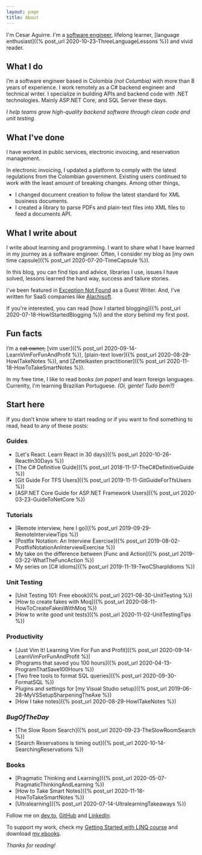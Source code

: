 ```yaml
---
layout: page
title: About
---
```


I'm Cesar Aguirre. I'm a [software engineer](https://github.com/canro91), lifelong learner, [language enthusiast]({% post_url 2020-10-23-ThreeLanguageLessons %}) and vivid reader.

## What I do

I’m a software engineer based in Colombia _(not Columbia)_ with more than 8 years of experience. I work remotely as a C# backend engineer and technical writer. I specialize in building APIs and backend code with .NET technologies. Mainly ASP.NET Core, and SQL Server these days.

<div class="message lead"><em>I help teams grow high-quality backend software through clean code and unit testing.</em></div>

## What I've done

I have worked in public services, electronic invoicing, and reservation management.

In electronic invoicing, I updated a platform to comply with the latest regulations from the Colombian government. Existing users continued to work with the least amount of breaking changes. Among other things,

* I changed document creation to follow the latest standard for XML business documents.
* I created a library to parse PDFs and plain-text files into XML files to feed a documents API.

## What I write about

I write about learning and programming. I want to share what I have learned in my journey as a software engineer. Often, I consider my blog as [my own time capsule]({% post_url 2020-07-20-TimeCapsule %}).

In this blog, you can find tips and advice, libraries I use, issues I have solved, lessons learned the hard way, success and failure stories.

I've been featured in <a href="https://exceptionnotfound.net/author/cesar-aguirre/" target="_blank" rel="noopener noreferrer">Exception Not Found</a> as a Guest Writer. And, I've written for SaaS companies like <a href="https://www.alachisoft.com/blogs/author/cesar-aguirre/" target="_blank" rel="noopener noreferrer">Alachisoft</a>.

If you're interested, you can read [how I started blogging]({% post_url 2020-07-18-HowIStartedBlogging %}) and the story behind my first post.

## Fun facts

I’m a ~~cat owner,~~ [vim user]({% post_url 2020-09-14-LearnVimForFunAndProfit %}), [plain-text lover]({% post_url 2020-08-29-HowITakeNotes %}), and [Zettelkasten practitioner]({% post_url 2020-11-18-HowToTakeSmartNotes %}).

In my free time, I like to read books _(on paper)_ and learn foreign languages. Currenlty, I'm learning Brazilian Portuguese. _(Oi, gente! Tudo bem?)_

## Start here

If you don’t know where to start reading or if you want to find something to read, head to any of these posts:

### Guides

* [Let's React. Learn React in 30 days]({% post_url 2020-10-26-ReactIn30Days %})
* [The C# Definitive Guide]({% post_url 2018-11-17-TheC#DefinitiveGuide %})
* [Git Guide For TFS Users]({% post_url 2019-11-11-GitGuideForTfsUsers %})
* [ASP.NET Core Guide for ASP.NET Framework Users]({% post_url 2020-03-23-GuideToNetCore %})

### Tutorials

* [Remote interview, here I go]({% post_url 2019-09-29-RemoteInterviewTips %})
* [Postfix Notation: An Interview Exercise]({% post_url 2019-08-02-PostfixNotationAnInterviewExercise %})
* My take on the difference between [Func and Action]({% post_url 2019-03-22-WhatTheFuncAction %})
* My series on [C# idioms]({% post_url 2019-11-19-TwoCSharpIdioms %})

### Unit Testing

* [Unit Testing 101: Free ebook]({% post_url 2021-08-30-UnitTesting %})
* [How to create fakes with Moq]({% post_url 2020-08-11-HowToCreateFakesWithMoq %})
* [How to write good unit tests]({% post_url 2020-11-02-UnitTestingTips %})

### Productivity

* [Just Vim It! Learning Vim For Fun and Profit]({% post_url 2020-09-14-LearnVimForFunAndProfit %})
* [Programs that saved you 100 hours]({% post_url 2020-04-13-ProgramThatSave100Hours %})
* [Two free tools to format SQL queries]({% post_url 2020-09-30-FormatSQL %})
* Plugins and settings for [my Visual Studio setup]({% post_url 2019-06-28-MyVSSetupSharpeningTheAxe %})
* [How I take notes]({% post_url 2020-08-29-HowITakeNotes %})

### _BugOfTheDay_

* [The Slow Room Search]({% post_url 2020-09-23-TheSlowRoomSearch %})
* [Search Reservations is timing out]({% post_url 2020-10-14-SearchingReservations %})

### Books

* [Pragmatic Thinking and Learning]({% post_url 2020-05-07-PragmaticThinkingAndLearning %})
* [How to Take Smart Notes]({% post_url 2020-11-18-HowToTakeSmartNotes %})
* [Ultralearning]({% post_url 2020-07-14-UltralearningTakeaways %})

Follow me on <a href="{{ site.devto }}" target="_blank" rel="noopener noreferrer">dev.to</a>, <a href="{{ site.github }}" target="_blank" rel="noopener noreferrer">GitHub</a> and <a href="{{ site.linkedin }}" target="_blank" rel="noopener noreferrer">LinkedIn</a>.

To support my work, check my <a href="https://www.educative.io/courses/getting-started-linq-c-sharp" target="_blank" rel="noopener noreferrer" data-goatcounter-click="LinqCourse-About">Getting Started with LINQ course</a> and download <a href="https://imcsarag.gumroad.com/" target="_blank" rel="noopener noreferrer" data-goatcounter-click="Gumroad-About">my ebooks</a>.

_Thanks for reading!_
